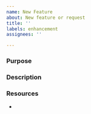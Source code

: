 ```yaml
---
name: New Feature
about: New feature or request
title: ''
labels: enhancement
assignees: ''

---
```


### Purpose

<!-- What is the purpose for creating this issue? What does this issue hope to acheieve? -->

### Description

<!-- Describe the enhancement/new feature that will be added. How does it make our project better? -->

### Resources

<!-- Link to any extra resources that might help with the enhancements. -->

- 
